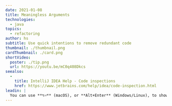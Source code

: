 ```yaml
---
date: 2021-01-08
title: Meaningless Arguments
technologies:
  - java
topics:
  - refactoring
author: hs
subtitle: Use quick intentions to remove redundant code
thumbnail: ./thumbnail.png
cardThumbnail: ./card.png
shortVideo:
  poster: ./tip.png
  url: https://youtu.be/mC0q408Dkcs
seealso:
  - 
    title: IntelliJ IDEA Help - Code inspections
    href: https://www.jetbrains.com/help/idea/code-inspection.html
leadin: |
  You can use **⌥⏎** (macOS), or **Alt+Enter** (Windows/Linux), to show context actions for meaningless arguments. You can then remove the redundant code.
---
```


